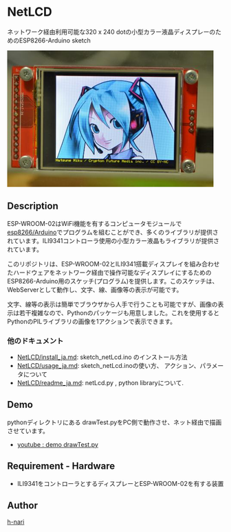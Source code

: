 # NetLCD

ネットワーク経由利用可能な320 x 240 dotの小型カラー液晶ディスプレーのためのESP8266-Arduino sketch

<img src="https://github.com/h-nari/NetLCD/blob/master/img/160819a3.jpg?raw=true">

## Description

ESP-WROOM-02はWiFi機能を有するコンピュータモジュールで[esp8266/Arduino](https://github.com/esp8266/Arduino "esp8266/Arduino: ESP8266 core for Arduino")でプログラムを組むことができ、多くのライブラリが提供されています。ILI9341コントローラ使用の小型カラー液晶もライブラリが提供されています。

このリポジトリは、ESP-WROOM-02とILI9341搭載ディスプレイを組み合わせたハードウェアをネットワーク経由で操作可能なディスプレイにするためのESP8266-Arduino用のスケッチ(プログラム)を提供します。このスケッチは、WebServerとして動作し、文字、線、画像等の表示が可能です。

文字、線等の表示は簡単でブラウザから人手で行うことも可能ですが、画像の表示は若干複雑なので、Pythonのパッケージも用意しました。これを使用するとPythonのPILライブラリの画像を1アクションで表示できます。

### 他のドキュメント

- [NetLCD/install_ja.md](https://github.com/h-nari/NetLCD/blob/master/sketch_NetLCD/install.md "NetLCD/install_ja.md at master · h-nari/NetLCD"): sketch_netLcd.ino のインストール方法
- [NetLCD/usage_ja.md](https://github.com/h-nari/NetLCD/blob/master/sketch_NetLCD/usage_ja.md "NetLCD/usage.md at master · h-nari/NetLCD"): sketch_netLcd.inoの使い方、 アクション、パラメータについて
- [NetLCD/readme_ja.md](https://github.com/h-nari/NetLCD/blob/master/python/readme.md "NetLCD/readme_ja.md at master · h-nari/NetLCD"): netLcd.py , python libraryについて.

## Demo

pythonディレクトリにある drawTest.pyをPC側で動作させ、ネット経由で描画させています。

- [youtube : demo drawTest.py](https://youtu.be/M9U3qatbHAc "drawTest.py")

## Requirement - Hardware

- ILI9341をコントローラとするディスプレーとESP-WROOM-02を有する装置

## Author

[h-nari](https://github.com/h-nari "h-nari (Hiroshi Narimatsu)")

